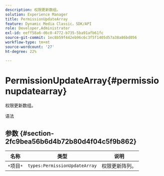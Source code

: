 ```yaml
---
description: 权限更新数组。
solution: Experience Manager
title: PermissionUpdateArray
feature: Dynamic Media Classic，SDK/API
role: Developer,Administrator
exl-id: eeff58a6-d6c0-4772-b735-5ba91afb61fc
source-git-commit: 1ec8b59f442eb96c6c3f5f1405d57a38a86bd056
workflow-type: tm+mt
source-wordcount: '27'
ht-degree: 22%

---
```


# PermissionUpdateArray{#permissionupdatearray}

权限更新数组。

语法

## 参数 {#section-2fc9bea56b6d4b72b80d4f04c5f9b862}

| 名称 | 类型 | 说明 |
|---|---|---|
| `*`项目`*` | `types:PermissionUpdateArray` | 权限更新阵列。 |
